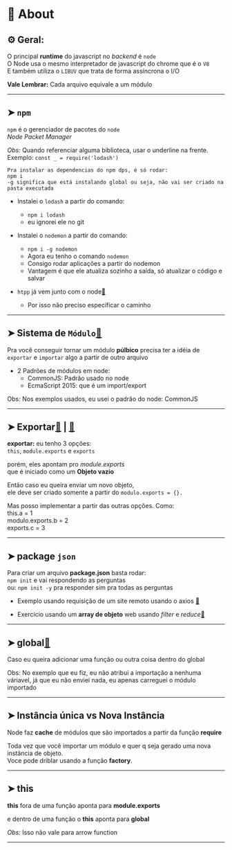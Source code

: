 # 📌 About
## ⚙️ Geral:

O principal **runtime** do javascript no _backend_ é `node`<br>
O Node usa o mesmo interpretador de javascript do chrome que é o `V8`<br>
E também utiliza o `LIBUV` que trata de forma assíncrona o I/O

**Vale Lembrar:** Cada arquivo equivale a um módulo

___
## ➤ `npm`

`npm` é o gerenciador de pacotes do `node`<br>
_Node Packet Manager_<br>

_Obs:_ Quando referenciar alguma biblioteca, usar o underline na frente. <br>
Exemplo: `const _ = require('lodash')`

    Pra instalar as dependencias do npm dps, é só rodar:
    npm i
    -g significa que está instalando global ou seja, não vai ser criado na pasta executada

* Instalei o `lodash` a partir do comando:
    * `npm i lodash` <br>
    * eu ignorei ele no git

* Instalei o `nodemon` a partir do comando:
    * `npm i -g nodemon` <br>
    * Agora eu tenho o comando `nodemon`
    * Consigo rodar aplicações a partir do nodemon
    * Vantagem é que ele atualiza sozinho a saída, só atualizar o código e salvar

* `htpp` já vem junto com o node[🔗](https://github.com/RoniDeringer/curso_web_moderno/blob/master/node_10/http.js)
    * Por isso não preciso especificar o caminho

___
## ➤ Sistema de `Módulo`[🔗](https://github.com/RoniDeringer/curso_web_moderno/blob/master/node_10/moduloCliente.js)


Pra você conseguir tornar um módulo **púlbico** precisa ter a idéia de<br> `exportar` e `importar` algo a partir de outro arquivo

* 2 Padrões de módulos em node:
    * CommonJS: Padrão usado no node 
    * EcmaScript 2015: que é um import/export

Obs: Nos exemplos usados, eu usei o padrão do node: CommonJS

___
## ➤ Exportar[🔗](https://github.com/RoniDeringer/curso_web_moderno/blob/master/node_10/export.js) | [🔗](https://github.com/RoniDeringer/curso_web_moderno/blob/master/node_10/recebeExport.js)

**exportar:** eu tenho 3 opções:<br>
`this`, `module.exports` e `exports`

porém, eles apontam pro *module.exports*<br>
que é iniciado como um **Objeto vazio**<br>

Então caso eu queira enviar um novo objeto, <br> ele deve ser criado somente a partir do `modulo.exports = {}.` 

Mas posso implementar a partir das outras opções. Como:<br> 
this.a = 1 <br>
modulo.exports.b = 2<br>
exports.c = 3
___
## ➤ package `json`

Para criar um arquivo **package.json** basta rodar: <br>
`npm init` e vai respondendo as perguntas<br>
ou: `npm init -y` pra responder sim pra todas as perguntas

* Exemplo usando requisição de um site remoto usando o axios [🔗](https://github.com/RoniDeringer/curso_web_moderno/blob/master/node_10/funcionarios/funcionarios.js) 

* Exercicio usando um **array de objeto** web usando _filter_ e _reduce_[🔗](https://github.com/RoniDeringer/curso_web_moderno/blob/master/node_10/funcionarios/desafio.js) 

___
## ➤ global[🔗](https://github.com/RoniDeringer/curso_web_moderno/blob/master/node_10/globalCliente.js) 

Caso eu queira adicionar uma função ou outra coisa dentro do global

Obs: No exemplo que eu fiz, eu não atribui a importação a nenhuma váriavel, já que eu não enviei nada, eu apenas carreguei o módulo importado
___

## ➤ Instância única vs Nova Instância

Node faz **cache** de módulos que são importados a partir da função **require**

Toda vez que você importar um módulo e quer q seja gerado uma nova instância de objeto. <br>
Voce pode driblar usando a função **factory**.
___
## ➤ this

**this** fora de uma função aponta para **module.exports**

e dentro de uma função o **this** aponta para **global**

_Obs:_ Isso não vale para arrow function
___



